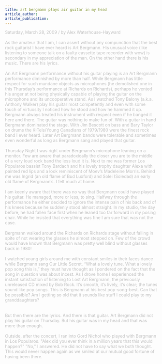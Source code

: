 ```yaml
---
title: art bergmann plays air guitar in my head
article_author: 
article_publication: 
---
```

<span style="color: #c0c0c0">Saturday, March 28, 2009 / by Alex Waterhouse-Hayward<br />
<br />
As the amateur that I am, I can assert without any compunction that the best rock guitarist I have ever heard is Art Bergmann. His unusual voice (like listening to someone talk on a faulty cassette tape recorder with wow) is secondary in my appreciation of the man. On the other hand there is his music. There are his lyrics. <br />
<br />
An Art Bergmann performance without his guitar playing is an Art Bergmann performance diminished by more than half. While Bergmann has little respect for such mundane objects as microphones (he demolished one in this Thursday&rsquo;s performance at Richards on Richards), perhaps he vented his anger at not being physically capable of playing the guitar on the microphone and its uncooperative stand. As I watched Tony Balony (a.k.a. Anthony Walker) play his guitar most competently and even with some touch of virtuosity I noticed how he stood and how he hammed it up. Bergmann always treated his instrument with respect even if he banged it here and there. The guitar was nothing to make fun of. With a guitar in hand Bergmann dominated the stage. With Jim Bescott on bass and Bary Taylor on drums the K-Tels/Young Canadians of 1979/1980 were the finest rock band I ever heard. Later Art Bergmann bands were tolerable and sometimes even wonderful as long as Bergmann sang and played that guitar.<br />
<br />
Thursday Night I was right under Bergmann&rsquo;s microphone leaning on a monitor. Few are aware that paradoxically the closer you are to the middle of a very loud rock band the less loud it is. Next to me was former Los Popularos bassist Tony Bardach and his lovely trophy daughter Alexa with painted red lips and a look reminiscent of Moev&rsquo;s Madeleine Morris. Behind me was Ingrid (an old flame of Bud Luxford) and Solei (Soledad) an early old flame of Bergmann&rsquo;s. I felt much at home.<br />
<br />
I am keenly aware that there was no way that Bergmann could have played his guitar. He managed, more or less, to sing. Halfway through the performance he either decided to ignore the intense pain of his back and of his knees because he suddenly stood almost straight. In my studio, the day before, he had fallen face first when he leaned too far forward in my posing chair. While he insisted that everything was fine I am sure that was not the case. <br />
<br />
Bergmann walked around the Richards on Richards stage without falling in spite of not wearing the glasses he almost stepped on. Few of the crowd would have known that Bergmann was pretty well blind without glasses back in 1980! <br />
<br />
I watched young girls around me with constant smiles in their faces dance while Bergmann sang Our Little Secret. &ldquo;What a lovely tune. What a lovely pop song this is,&rdquo; they must have thought as I pondered on the fact that the song in question was about incest. As I drove home I experienced the instant satisfaction of listening to Lost Art Bergmann, the previously unreleased CD mixed by Bob Rock. It&rsquo;s smooth, it&rsquo;s lively, it&rsquo;s clear; the tunes sound like pop songs. This is Bergmann at his best pop-song-best. Can that be possible? Am I getting so old that it sounds like stuff I could play to my granddaughters? <br />
<br />
<br />
But then there are the lyrics. And there is that guitar. Art Bergmann did not play his guitar on Thursday. But his guitar was in my head and that was more than enough.<br />
<br />
Outside, after the concert, I ran into Gord Nichol who played with Bergmann in Los Popularos. &quot;Alex did you ever think in a million years that this would happen?&quot; &quot;No,&quot; I answered. He did not have to say what we both thought. This would never happen again as we smiled at our mutual good fortune of having been there.<br />
<br />
</span>
